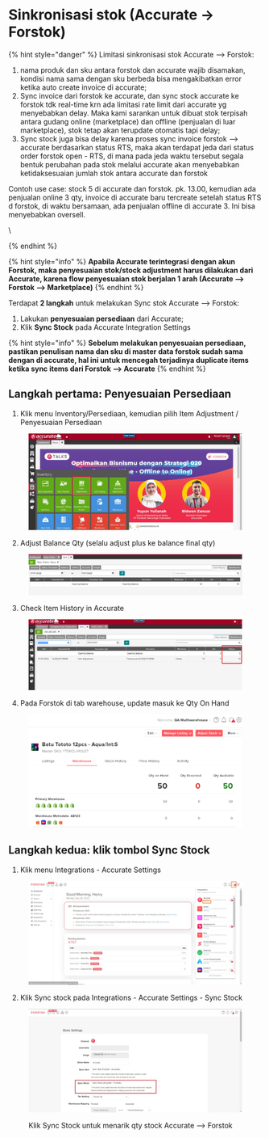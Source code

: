 # Sinkronisasi stok (Accurate → Forstok)

{% hint style="danger" %}
Limitasi sinkronisasi stok Accurate --> Forstok:

1. nama produk dan sku antara forstok dan accurate wajib disamakan, kondisi nama sama dengan sku berbeda bisa mengakibatkan error ketika auto create invoice di accurate;
2. Sync invoice dari forstok ke accurate, dan sync stock accurate ke forstok tdk real-time krn ada limitasi rate limit dari accurate yg menyebabkan delay. Maka kami sarankan untuk dibuat stok terpisah antara gudang online (marketplace) dan offline (penjualan di luar marketplace), stok tetap akan terupdate otomatis tapi delay;
3. Sync stock juga bisa delay karena proses sync invoice forstok --> accurate berdasarkan status RTS, maka akan terdapat jeda dari status order forstok open - RTS, di mana pada jeda waktu tersebut segala bentuk perubahan pada stok melalui accurate akan menyebabkan ketidaksesuaian jumlah stok antara accurate dan forstok



Contoh use case: stock 5 di accurate dan forstok. pk. 13.00, kemudian ada penjualan online 3 qty, invoice di accurate baru tercreate setelah status RTS d forstok, di waktu bersamaan, ada penjualan offline di accurate 3. Ini bisa menyebabkan oversell.

\

{% endhint %}

{% hint style="info" %}
**Apabila Accurate terintegrasi dengan akun Forstok, maka penyesuaian stok/stock adjustment harus dilakukan dari Accurate, karena flow penyesuaian stok berjalan 1 arah (Accurate --> Forstok --> Marketplace)**
{% endhint %}

Terdapat **2 langkah** untuk melakukan Sync stok Accurate --> Forstok:

1. Lakukan **penyesuaian persediaan** dari Accurate;
2. Klik **Sync Stock** pada Accurate Integration Settings

{% hint style="info" %}
**Sebelum melakukan penyesuaian persediaan, pastikan penulisan nama dan sku di master data forstok sudah sama dengan di accurate, hal ini untuk mencegah terjadinya duplicate items ketika sync items dari Forstok --> Accurate**
{% endhint %}

## **Langkah pertama: Penyesuaian Persediaan**

1. Klik menu Inventory/Persediaan, kemudian pilih Item Adjustment / Penyesuaian Persediaan

<figure><img src="../../../.gitbook/assets/image (4) (2).png" alt=""><figcaption></figcaption></figure>

2. Adjust Balance Qty (selalu adjust plus ke balance final qty)

<figure><img src="../../../.gitbook/assets/image (1) (1) (3).png" alt=""><figcaption></figcaption></figure>

3. Check Item History in Accurate

<figure><img src="../../../.gitbook/assets/image (2) (2).png" alt=""><figcaption></figcaption></figure>

4. Pada Forstok di tab warehouse, update masuk ke Qty On Hand

<figure><img src="../../../.gitbook/assets/image (29).png" alt=""><figcaption></figcaption></figure>

## **Langkah kedua**: klik tombol **Sync Stock**

1. Klik menu Integrations - Accurate Settings

<figure><img src="../../../.gitbook/assets/image (3) (2).png" alt=""><figcaption></figcaption></figure>

2. Klik Sync stock pada Integrations - Accurate Settings - Sync Stock

<figure><img src="../../../.gitbook/assets/Screenshot 2022-09-26 110305.jpg" alt=""><figcaption><p>Klik Sync Stock untuk menarik qty stock Accurate --> Forstok</p></figcaption></figure>
